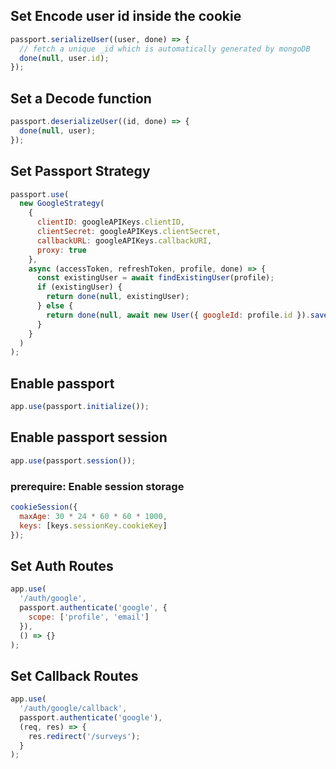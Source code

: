 ## Set Encode user id inside the cookie

```js
passport.serializeUser((user, done) => {
  // fetch a unique _id which is automatically generated by mongoDB
  done(null, user.id);
});
```

## Set a Decode function

```js
passport.deserializeUser((id, done) => {
  done(null, user);
});
```

## Set Passport Strategy

```js
passport.use(
  new GoogleStrategy(
    {
      clientID: googleAPIKeys.clientID,
      clientSecret: googleAPIKeys.clientSecret,
      callbackURL: googleAPIKeys.callbackURI,
      proxy: true
    },
    async (accessToken, refreshToken, profile, done) => {
      const existingUser = await findExistingUser(profile);
      if (existingUser) {
        return done(null, existingUser);
      } else {
        return done(null, await new User({ googleId: profile.id }).save());
      }
    }
  )
);
```

## Enable passport

```js
app.use(passport.initialize());
```

## Enable passport session

```js
app.use(passport.session());
```

### prerequire: Enable session storage

```js
cookieSession({
  maxAge: 30 * 24 * 60 * 60 * 1000,
  keys: [keys.sessionKey.cookieKey]
});
```

## Set Auth Routes

```js
app.use(
  '/auth/google',
  passport.authenticate('google', {
    scope: ['profile', 'email']
  }),
  () => {}
);
```

## Set Callback Routes

```js
app.use(
  '/auth/google/callback',
  passport.authenticate('google'),
  (req, res) => {
    res.redirect('/surveys');
  }
);
```
